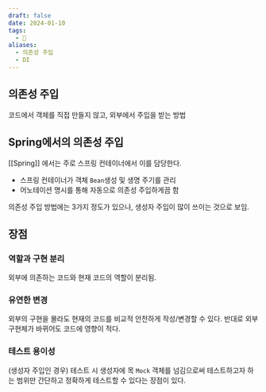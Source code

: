 ```yaml
---
draft: false
date: 2024-01-10
tags:
  - 🌱
aliases:
  - 의존성 주입
  - DI
---
```

## 의존성 주입

코드에서 객체를 직접 만들지 않고, 외부에서 주입을 받는 방법

## Spring에서의 의존성 주입

[[Spring]] 에서는 주로 스프링 컨테이너에서 이를 담당한다. 

- 스프링 컨테이너가 객체 `Bean`생성 및 생명 주기를 관리
- 어노테이션 명시를 통해 자동으로 의존성 주입하게끔 함

의존성 주입 방법에는 3가지 정도가 있으나, 생성자 주입이 많이 쓰이는 것으로 보임.

## 장점

### 역할과 구현 분리

외부에 의존하는 코드와 현재 코드의 역할이 분리됨.

### 유연한 변경

 외부의 구현을 몰라도 현재의 코드를 비교적 안전하게 작성/변경할 수 있다. 반대로 외부 구현체가 바뀌어도 코드에 영향이 적다.
### 테스트 용이성
 
(생성자 주입인 경우) 테스트 시 생성자에 목 `Mock` 객체를 넘김으로써 테스트하고자 하는 범위만 간단하고 정확하게 테스트할 수 있다는 장점이 있다.